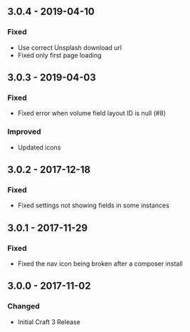 ## 3.0.4 - 2019-04-10
### Fixed
- Use correct Unsplash download url
- Fixed only first page loading

## 3.0.3 - 2019-04-03
### Fixed
- Fixed error when volume field layout ID is null (#8)

### Improved
- Updated icons

## 3.0.2 - 2017-12-18
### Fixed
- Fixed settings not showing fields in some instances

## 3.0.1 - 2017-11-29
### Fixed
- Fixed the nav icon being broken after a composer install

## 3.0.0 - 2017-11-02
### Changed
- Initial Craft 3 Release
